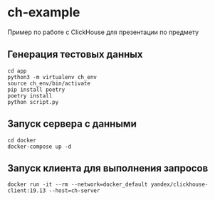 # ch-example
Пример по работе с ClickHouse для презентации по предмету

## Генерация тестовых данных
```
cd app
python3 -m virtualenv ch_env
source ch_env/bin/activate
pip install poetry
poetry install
python script.py
```

## Запуск сервера с данными
```
cd docker
docker-compose up -d
```

## Запуск клиента для выполнения запросов
```
docker run -it --rm --network=docker_default yandex/clickhouse-client:19.13 --host=ch-server
```

